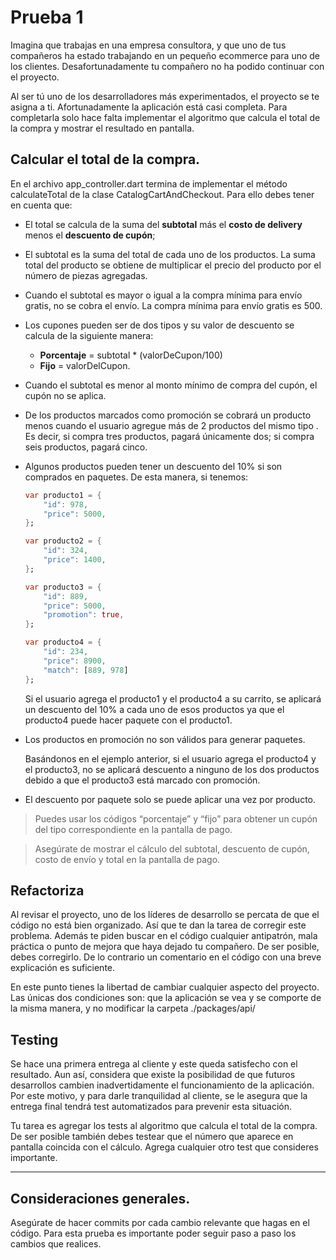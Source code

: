 # Prueba 1

Imagina que trabajas en una empresa consultora, y que uno de tus compañeros ha estado trabajando en un pequeño ecommerce para uno de los clientes. Desafortunadamente tu compañero no ha podido continuar con el proyecto.

Al ser tú uno de los desarrolladores más experimentados, el proyecto se te asigna a ti.
Afortunadamente la aplicación está casi completa. Para completarla solo hace falta
implementar el algoritmo que calcula el total de la compra y mostrar el resultado en pantalla.

## Calcular el total de la compra.

En el archivo app_controller.dart termina de implementar el método calculateTotal de la clase
CatalogCartAndCheckout. Para ello debes tener en cuenta que:

- El total se calcula de la suma del **subtotal** más el **costo de delivery**  menos el **descuento de cupón**;

- El subtotal es la suma del total de cada uno de los productos. La suma total del producto se obtiene
 de multiplicar el precio del producto por el número de piezas agregadas.

- Cuando el subtotal es mayor o igual a la compra mínima para envío gratis, no se cobra el envío. La compra mínima para envío gratis es 500.

- Los cupones pueden ser de dos tipos y su valor de descuento se calcula de la siguiente manera:

    - **Porcentaje** = subtotal * (valorDeCupon/100)
    - **Fijo** = valorDelCupon.

- Cuando el subtotal es menor al monto mínimo de compra del cupón, el cupón no se aplica.

- De los productos marcados como promoción se cobrará un producto menos cuando el usuario agregue más
 de 2 productos del mismo tipo . Es decir, si compra tres productos, pagará únicamente dos; si compra seis productos, pagará cinco.

- Algunos productos pueden tener un descuento del 10% si son comprados en paquetes. De esta manera, si tenemos:

    ``` dart
    var producto1 = {
        "id": 978,
        "price": 5000,
    };

    var producto2 = {
        "id": 324,
        "price": 1400,
    };

    var producto3 = {
        "id": 889,
        "price": 5000,
        "promotion": true,
    };

    var producto4 = {
        "id": 234,
        "price": 8900,
        "match": [889, 978]
    };
    ```
	
    Si el usuario agrega el producto1 y el producto4 a su carrito, se aplicará un descuento del 10% a
    cada uno de esos productos ya que el producto4 puede hacer paquete con el producto1.

- Los productos en promoción no son válidos para generar paquetes.
	
    Basándonos en el ejemplo anterior, si el usuario agrega el producto4 y el producto3, no se
     aplicará descuento a ninguno de los dos productos debido a que el producto3 está marcado con promoción.

- El descuento por paquete solo se puede aplicar una vez por producto.

 > Puedes usar los códigos “porcentaje” y “fijo” para obtener un cupón del tipo correspondiente en la pantalla de pago.

 > Asegúrate de mostrar el cálculo del subtotal, descuento de cupón, costo de envío y total en la pantalla de pago.

## Refactoriza

Al revisar el proyecto, uno de los líderes de desarrollo se percata de que el código no está bien organizado.
Así que te dan la tarea de corregir este problema. Además te piden buscar en el código cualquier antipatrón,
mala práctica o punto de mejora que haya dejado tu compañero. De ser posible, debes corregirlo.
De lo contrario un comentario en el código con una breve explicación es suficiente.

En este punto tienes la libertad de cambiar cualquier aspecto del proyecto. Las únicas dos condiciones son:
 que la aplicación se vea y se comporte de la misma manera, y no modificar la carpeta ./packages/api/

## Testing

Se hace una primera entrega al cliente y este queda satisfecho con el resultado. Aun así, considera
 que existe la posibilidad de que futuros desarrollos cambien inadvertidamente el funcionamiento de
  la aplicación. Por este motivo, y para darle tranquilidad al cliente, se le asegura que la entrega
  final tendrá test automatizados para prevenir esta situación.

Tu tarea es agregar los tests al algoritmo que calcula el total de la compra.
De ser posible también debes testear que el número que aparece en pantalla coincida
con el cálculo. Agrega cualquier otro test que consideres importante.

----

## Consideraciones generales.

Asegúrate de hacer commits por cada cambio relevante que hagas en el código. Para esta prueba es importante poder seguir paso a paso los cambios que realices.